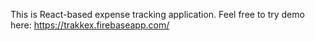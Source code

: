 This is React-based expense tracking application. Feel free to try demo here: https://trakkex.firebaseapp.com/
